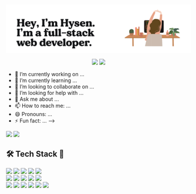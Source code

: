 ![Header](https://github.com/hsisco/hsisco/blob/working/assets/readme_header.png)
<div align="center">
    <img src="https://img.shields.io/badge/hysensisco%20-%23E4405F.svg?&style=for-the-badge&logo=Instagram&logoColor=white"/>
    <a href="https://www.linkedin.com/in/hysensisco/">
        <img src="https://img.shields.io/badge/hysensisco%20-%230077B5.svg?&style=for-the-badge&logo=linkedin&logoColor=white"/>
    </a>
</div>


- 🔭 I’m currently working on ...
- 🔰 I’m currently learning ...
- 👯 I’m looking to collaborate on ...
- 🤔 I’m looking for help with ...
- 💬 Ask me about ...
- 📫 How to reach me: ...
- 😄 Pronouns: ...
- ⚡ Fun fact: ...
-->

<div style="align:center;display:inline">
  <img width="50%" src="https://github-readme-stats-eight-theta.vercel.app/api?username=hsisco&show_icons=true&include_all_commits=true&count_private=true "/>
  <img width="49%" src="https://github-readme-stats-eight-theta.vercel.app/api/top-langs/?username=hsisco&layout=compact&langs_count=8 "/>
</div>

<h2>🛠 Tech Stack 🎨</h2>
<div>
    <img src="https://img.shields.io/badge/javascript%20-%23323330.svg?&style=for-the-badge&logo=javascript&logoColor=%23F7DF1E"/>
    <img src="https://img.shields.io/badge/python%20-%2314354C.svg?&style=for-the-badge&logo=python&logoColor=white"/>
    <img src="https://img.shields.io/badge/html5%20-%23E34F26.svg?&style=for-the-badge&logo=html5&logoColor=white"/>
    <img src="https://img.shields.io/badge/css3%20-%231572B6.svg?&style=for-the-badge&logo=css3&logoColor=white"/>
    <img src="https://img.shields.io/badge/node.js%20-%2343853D.svg?&style=for-the-badge&logo=node.js&logoColor=white"/>
</div>
<div>
    <img src="https://img.shields.io/badge/react%20-%2320232a.svg?&style=for-the-badge&logo=react&logoColor=%2361DAFB"/>
    <img src="https://img.shields.io/badge/redux%20-%23593d88.svg?&style=for-the-badge&logo=redux&logoColor=white"/>
    <img src="https://img.shields.io/badge/express.js%20-%23404d59.svg?&style=for-the-badge"/>
    <img src ="https://img.shields.io/badge/sqlite-%2307405e.svg?&style=for-the-badge&logo=sqlite&logoColor=white"/>
    <img src="https://img.shields.io/badge/mysql-%2300f.svg?&style=for-the-badge&logo=mysql&logoColor=white"/>
</div>
<div>
    <img src="https://img.shields.io/badge/material%20ui%20-%230081CB.svg?&style=for-the-badge&logo=material-ui&logoColor=white"/>
    <img src="https://img.shields.io/badge/bootstrap%20-%23563D7C.svg?&style=for-the-badge&logo=bootstrap&logoColor=white"/>
    <img src="https://img.shields.io/badge/SASS%20-hotpink.svg?&style=for-the-badge&logo=SASS&logoColor=white"/>
    <img src="https://img.shields.io/badge/adobe%20xd%20-%23FF26BE.svg?&style=for-the-badge&logo=adobe%20xd&logoColor=white"/>
    <img src="https://img.shields.io/badge/github%20-%23121011.svg?&style=for-the-badge&logo=github&logoColor=white"/>
    <img src="https://img.shields.io/badge/git%20-%23F05033.svg?&style=for-the-badge&logo=git&logoColor=white"/>
</div>
